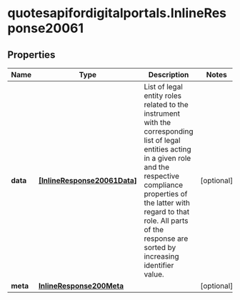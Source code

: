 # quotesapifordigitalportals.InlineResponse20061

## Properties

Name | Type | Description | Notes
------------ | ------------- | ------------- | -------------
**data** | [**[InlineResponse20061Data]**](InlineResponse20061Data.md) | List of legal entity roles related to the instrument with the corresponding list of legal entities acting in a given role and the respective compliance properties of the latter with regard to that role. All parts of the response are sorted by increasing identifier value. | [optional] 
**meta** | [**InlineResponse200Meta**](InlineResponse200Meta.md) |  | [optional] 


